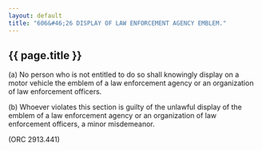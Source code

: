 ```yaml
---
layout: default 
title: "606&#46;26 DISPLAY OF LAW ENFORCEMENT AGENCY EMBLEM."
---
```


{{ page.title }}
----------------

​(a) No person who is not entitled to do so shall knowingly display on a
motor vehicle the emblem of a law enforcement agency or an organization
of law enforcement officers.

​(b) Whoever violates this section is guilty of the unlawful display of
the emblem of a law enforcement agency or an organization of law
enforcement officers, a minor misdemeanor.

(ORC 2913.441)
